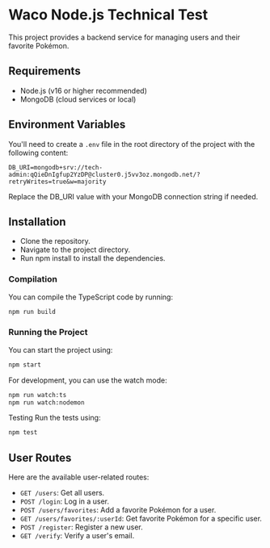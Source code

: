 # Waco Node.js Technical Test

This project provides a backend service for managing users and their favorite Pokémon.

## Requirements

- Node.js (v16 or higher recommended)
- MongoDB (cloud services or local)

## Environment Variables

You'll need to create a `.env` file in the root directory of the project with the following content:

```env
DB_URI=mongodb+srv://tech-admin:qQieDnIgfup2YzDP@cluster0.j5vv3oz.mongodb.net/?retryWrites=true&w=majority
```
Replace the DB_URI value with your MongoDB connection string if needed.

## Installation
- Clone the repository.
- Navigate to the project directory.
- Run npm install to install the dependencies.

### Compilation
You can compile the TypeScript code by running:

```bash
npm run build
```

### Running the Project

You can start the project using:

```bash
npm start
```

For development, you can use the watch mode:

```bash
npm run watch:ts
npm run watch:nodemon
```
Testing
Run the tests using:

```bash
npm test
```

## User Routes
Here are the available user-related routes:

- `GET /users`: Get all users.
- `POST /login`: Log in a user.
- `POST /users/favorites`: Add a favorite Pokémon for a user.
- `GET /users/favorites/:userId`: Get favorite Pokémon for a specific user.
- `POST /register`: Register a new user.
- `GET /verify`: Verify a user's email.
